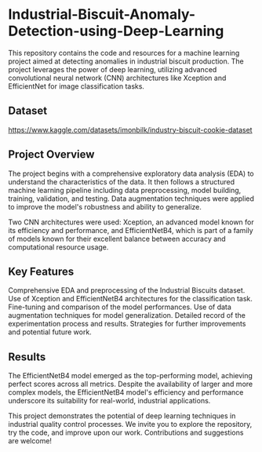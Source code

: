 # Industrial-Biscuit-Anomaly-Detection-using-Deep-Learning
This repository contains the code and resources for a machine learning project aimed at detecting anomalies in industrial biscuit production. The project leverages the power of deep learning, utilizing advanced convolutional neural network (CNN) architectures like Xception and EfficientNet for image classification tasks.

## Dataset
https://www.kaggle.com/datasets/imonbilk/industry-biscuit-cookie-dataset

## Project Overview
The project begins with a comprehensive exploratory data analysis (EDA) to understand the characteristics of the data. It then follows a structured machine learning pipeline including data preprocessing, model building, training, validation, and testing. Data augmentation techniques were applied to improve the model's robustness and ability to generalize.

Two CNN architectures were used: Xception, an advanced model known for its efficiency and performance, and EfficientNetB4, which is part of a family of models known for their excellent balance between accuracy and computational resource usage.

## Key Features
Comprehensive EDA and preprocessing of the Industrial Biscuits dataset.
Use of Xception and EfficientNetB4 architectures for the classification task.
Fine-tuning and comparison of the model performances.
Use of data augmentation techniques for model generalization.
Detailed record of the experimentation process and results.
Strategies for further improvements and potential future work.
## Results
The EfficientNetB4 model emerged as the top-performing model, achieving perfect scores across all metrics. Despite the availability of larger and more complex models, the EfficientNetB4 model's efficiency and performance underscore its suitability for real-world, industrial applications.

This project demonstrates the potential of deep learning techniques in industrial quality control processes. We invite you to explore the repository, try the code, and improve upon our work. Contributions and suggestions are welcome!
